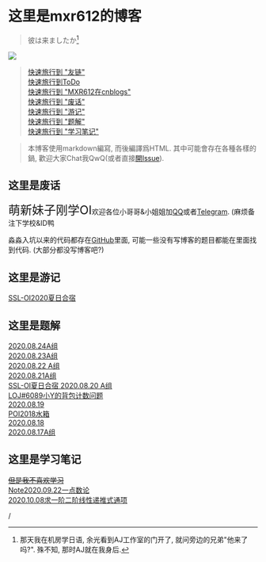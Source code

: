 # 这里是mxr612的博客

> 彼は来ましたか[^1]

[![](http:/cfrating.ihcr.top/?user=MXR612)](https:/codeforces.com/profile/MXR612)

> [快速旅行到 "友链"](Other/友链.html)  
> [快速旅行到ToDo](index/ToDo.html)  
> [快速旅行到 "MXR612在cnblogs"](https:/www.cnblogs.com/mxxr)  
> [快速旅行到 "废话"](#这里是废话)  
> [快速旅行到 "游记"](#这里是游记)  
> [快速旅行到 "题解"](#这里是题解)  
> [快速旅行到 "学习笔记"](#这里是学习笔记)

> 本博客使用markdown編寫, 而後編譯爲HTML. 其中可能會存在各種各樣的鍋, 歡迎大家Chat我QwQ(或者直接[開Issue](https://github.com/MXR612/MXR612.github.io/issues)).

## 这里是废话

<font size="5">萌新妹子刚学OI</font>欢迎各位小哥哥&小姐姐加[QQ](tencent:/message/?uin=3218900047&Site=&Menu=yes)或者[Telegram](https:/t.me/mxr612). (麻烦备注下学校&ID鸭


淼淼入坑以来的代码都存在[GitHub](https:/github.com/MXR612/OI-log)里面, 可能一些没有写博客的题目都能在里面找到代码. (大部分都没写博客吧?)

## 这里是游记

[SSL-OI2020夏日合宿](Index/SSL-OI2020夏日合宿.html)

## 这里是题解

[2020.08.24A组](Blog/2020.08.24/2020.08.24A.html)  
[2020.08.23A组](Blog/2020.08.23/SSL2020.08.23.html)  
[2020.08.22 A组](Blog/2020.08.22/SSL2020.08.22A.html)  
[2020.08.21A组](Blog/2020.08.21/SSLOJ2020.08.21A.html)  
[SSL-OI夏日合宿 2020.08.20 A组](Blog/2020.08.20/2020.08.20A.html)  
[LOJ#6089小Y的背包计数问题](Blog/2020.08.19/LOJ6089.html)  
[2020.08.19](Blog/2020.08.19/SSLOJ2020.08.19.html)  
[POI2018水箱](Blog/2020.08.18/POI2018水箱.html)  
[2020.08.18](Blog2020.08.18/SSLOJ2020.08.18.html)  
[2020.08.17A组](Blog/2020.08.17/SSLOJ2020.8.17A.html)  

## 这里是学习笔记

[~~但是我不喜欢学习~~](index/板题.html)  
[Note2020.09.22一点数论](Note/Math/2020.09.22/2020.09.22.html)  
[2020.10.08求一阶二阶线性递推式通项](Note/Math/2020.10.08/2020.10.08.html)

<script async src="//busuanzi.ibruce.info/busuanzi/2.3/busuanzi.pure.mini.js">
</script>

<span id="busuanzi_container_site_pv">
    <span id="busuanzi_value_site_pv"></span>
</span>/<span id="busuanzi_container_site_uv">
  <span id="busuanzi_value_site_uv"></span>
</span>  

[^1]: 那天我在机房学日语, 余光看到AJ工作室的门开了, 就问旁边的兄弟"他来了吗?". 殊不知, 那时AJ就在我身后.
